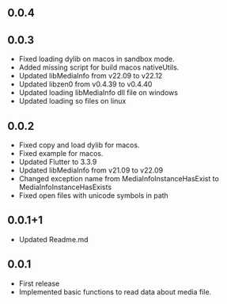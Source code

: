 ## 0.0.4

## 0.0.3
* Fixed loading dylib on macos in sandbox mode.
* Added missing script for build macos nativeUtils.
* Updated libMediaInfo from v22.09 to v22.12
* Updated libzen0 from v0.4.39 to v0.4.40
* Updated loading libMediaInfo dll file on windows
* Updated loading so files on linux

## 0.0.2

* Fixed copy and load dylib for macos.
* Fixed example for macos.
* Updated Flutter to 3.3.9
* Updated libMediaInfo from v21.09 to v22.09
* Changed exception name from MediaInfoInstanceHasExist to MediaInfoInstanceHasExists
* Fixed open files with unicode symbols in path

## 0.0.1+1

* Updated Readme.md

## 0.0.1

* First release
* Implemented basic functions to read data about media file.
